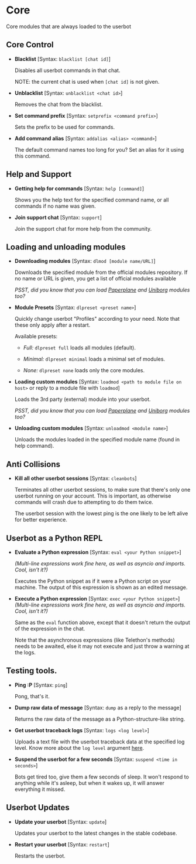 
# Core

Core modules that are always loaded to the userbot

## Core Control

 - **Blacklist** 
[Syntax: `blacklist [chat id]`]

   Disables all userbot commands in that chat.

   NOTE: the current chat is used when `[chat id]` is not given.

 - **Unblacklist** 
[Syntax: `unblacklist <chat id>`]

   Removes the chat from the blacklist.

 - **Set command prefix** 
[Syntax: `setprefix <command prefix>`]

   Sets the prefix to be used for commands.

 - **Add command alias** 
[Syntax: `addalias <alias> <command>`]

   The default command names too long for you? Set an alias for it using this command.

## Help and Support

 - **Getting help for commands** 
[Syntax: `help [command]`]

   Shows you the help text for the specified command name, or all commands if no name was given.

 - **Join support chat** 
[Syntax: `support`]

   Join the support chat for more help from the community.

## Loading and unloading modules

 - **Downloading modules** 
[Syntax: `dlmod [module name/URL]`]

   Downloads the specified module from the official modules repository. If no name or URL is given, you get a list of official modules available
   
   *PSST, did you know that you can load [Paperplane](https://github.com/MyPaperPlane/Telegram-UserBot) and [Uniborg](https://github.com/SpEcHiDe/UniBorg) modules too?*


 - **Module Presets** 
[Syntax: `dlpreset <preset name>`]

   Quickly change userbot "Profiles" according to your need. Note that these only apply after a restart.

   Available presets:
    - *Full:* `dlpreset full` 
loads all modules (default).

    - *Minimal:* `dlpreset minimal` 
loads a minimal set of modules.

    - *None:* `dlpreset none` 
loads only the core modules.

 - **Loading custom modules**
[Syntax: `loadmod <path to module file on host>` or reply to a module file with `loadmod`]

   Loads the 3rd party (external) module into your userbot.

   *PSST, did you know that you can load [Paperplane](https://github.com/MyPaperPlane/Telegram-UserBot) and [Uniborg](https://github.com/SpEcHiDe/UniBorg) modules too?*

 - **Unloading custom modules**
[Syntax: `unloadmod <module name>`]

   Unloads the modules loaded in the specified module name (found in help command).

## Anti Collisions

 - **Kill all other userbot sessions**
[Syntax: `cleanbots`]

   Terminates all other userbot sessions, to make sure that there's only one userbot running on your account. This is important, as otherwise commands will crash due to attempting to do them twice.

   The userbot session with the lowest ping is the one likely to be left alive for better experience.

## Userbot as a Python REPL

 - **Evaluate a Python expression**
[Syntax: `eval <your Python snippet>`]

   *(Multi-line expressions work fine here, as well as asyncio and imports. Cool, isn't it?)*

   Executes the Python snippet as if it were a Python script on your machine. The output of this expression is shown as an edited message.

 - **Execute a Python expression**
[Syntax: `exec <your Python snippet>`]
*(Multi-line expressions work fine here, as well as asyncio and imports. Cool, isn't it?)*

   Same as the `eval` function above, except that it doesn't return the output of the expression in the chat.

   Note that the asynchronous expressions (like Telethon's methods) needs to be awaited, else it may not execute and just throw a warning at the logs.
   
## Testing tools.

 - **Ping :P**
[Syntax: `ping`]

   Pong, that's it.

 - **Dump raw data of message**
[Syntax: `dump` as a reply to the message]

   Returns the raw data of the message as a Python-structure-like string.

 - **Get userbot traceback logs**
[Syntax: `logs <log level>`]

   Uploads a text file with the userbot traceback data at the specified log level. Know more about the `log level` argument [here](https://docs.python.org/3/library/logging.html#logging-levels).
   

 - **Suspend the userbot for a few seconds**
[Syntax: `suspend <time in seconds>`]

   Bots get tired too, give them a few seconds of sleep. It won't respond to anything while it's asleep, but when it wakes up, it will answer everything it missed.

## Userbot Updates

 - **Update your userbot**
[Syntax: `update`]

   Updates your userbot to the latest changes in the stable codebase.

 - **Restart your userbot**
[Syntax: `restart`]

   Restarts the userbot.
<!--stackedit_data:
eyJoaXN0b3J5IjpbMTI1OTgzNDQ2MywxMzY4ODY4Mzk0LC02Nz
EyMjAzMzIsNjgxMTYwMjgyXX0=
-->